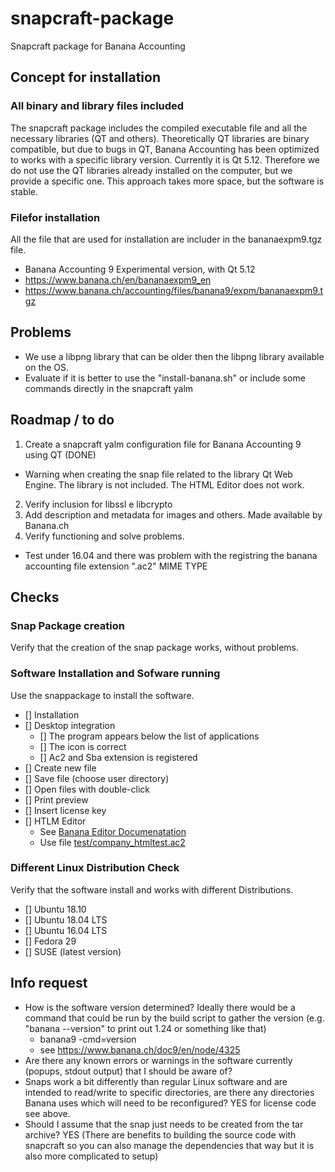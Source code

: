 # snapcraft-package
Snapcraft package for Banana Accounting

## Concept for installation
### All binary and library files included
The snapcraft package includes the compiled executable file and all the necessary libraries (QT and others). 
Theoretically QT libraries are binary compatible, but due to bugs in QT, Banana Accounting has been optimized to works with a specific library version. Currently it is Qt 5.12.
Therefore we do not use the QT libraries already installed on the computer, but we provide a specific one. 
This approach takes more  space, but the software is stable.

### Filefor installation 
All the file that are used for installation are includer in the bananaexpm9.tgz file.
- Banana Accounting 9 Experimental version, with Qt 5.12
- https://www.banana.ch/en/bananaexpm9_en
- https://www.banana.ch/accounting/files/banana9/expm/bananaexpm9.tgz

## Problems
- We use a libpng library that can be older then the libpng library available on the OS.
- Evaluate if it is better to use the "install-banana.sh" or include some commands directly in the snapcraft yalm 

## Roadmap / to do 
1. Create a snapcraft yalm configuration file for Banana Accounting 9 using QT (DONE)
  - Warning  when creating the snap file related to the library Qt Web Engine. The library is not included. The HTML Editor does not work.
2. Verify inclusion for libssl e libcrypto
3. Add description and metadata for images and others. Made available by Banana.ch
4. Verify functioning and solve problems.
  - Test under 16.04 and there was problem with the registring the banana accounting file extension ".ac2" MIME TYPE

## Checks

### Snap Package creation
Verify that the creation of the snap package works, without problems.

### Software Installation and Sofware running
Use the snappackage to install the software. 
* [] Installation
* [] Desktop integration
  * [] The program appears below the list of applications
  * [] The icon is correct
  * [] Ac2 and Sba extension is registered
* [] Create new file
* [] Save file (choose user directory)
* [] Open files with double-click
* [] Print preview
* [] Insert license key
* [] HTLM Editor
     - See [Banana Editor Documenatation](https://www.banana.ch/doc9/en/node/8353)
     - Use file  [test/company_htmltest.ac2](https://github.com/BananaInternal/snapcraft-package/raw/master/test/company_htmltest.ac2)

### Different Linux Distribution Check
Verify that the software install and works with different Distributions. 
  * [] Ubuntu 18.10
  * [] Ubuntu 18.04 LTS
  * [] Ubuntu 16.04 LTS
  * [] Fedora 29
  * [] SUSE (latest version)

## Info request
- How is the software version determined? Ideally there would be a command that could be run by the build script to gather the version (e.g. "banana --version" to print out 1.24 or something like that)
  - banana9 -cmd=version
  - see https://www.banana.ch/doc9/en/node/4325
- Are there any known errors or warnings in the software currently (popups, stdout output) that I should be aware of?
- Snaps work a bit differently than regular Linux software and are intended to read/write to specific directories, are there any directories Banana uses which will need to be reconfigured? YES for license code see above.
- Should I assume that the snap just needs to be created from the tar archive? YES 
(There are benefits to building the source code with snapcraft so you can also manage the dependencies that way but it is also more complicated to setup)

